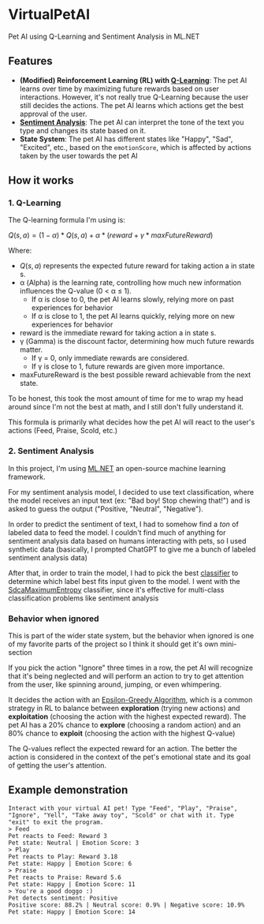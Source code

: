# VirtualPetAI
Pet AI using Q-Learning and Sentiment Analysis in ML.NET 

## Features
- **(Modified) Reinforcement Learning (RL) with [Q-Learning](https://en.wikipedia.org/wiki/Q-learning)**: The pet AI learns over time by maximizing future rewards based on user interactions. However, it's not really true Q-Learning because the user still decides the actions. The pet AI learns which actions get the best approval of the user.
- **[Sentiment Analysis](https://en.wikipedia.org/wiki/Sentiment_analysis)**: The pet AI can interpret the tone of the text you type and changes its state based on it.
- **State System**: The pet AI has different states like "Happy", "Sad", "Excited", etc., based on the `emotionScore`, which is affected by actions taken by the user towards the pet AI

## How it works

### 1. Q-Learning
The Q-learning formula I'm using is:

$Q(s, a) = (1 - α) * Q(s, a) + α * (reward + γ * maxFutureReward)$

Where:

- $Q(s, a)$ represents the expected future reward for taking action a in state s.
- α (Alpha) is the learning rate, controlling how much new information influences the Q-value (0 < α ≤ 1).
  - If α is close to 0, the pet AI learns slowly, relying more on past experiences for behavior
  - If α is close to 1, the pet AI learns quickly, relying more on new experiences for behavior
- reward is the immediate reward for taking action a in state s.
- γ (Gamma) is the discount factor, determining how much future rewards matter.
  - If γ = 0, only immediate rewards are considered.
  - If γ is close to 1, future rewards are given more importance.
- maxFutureReward is the best possible reward achievable from the next state.

To be honest, this took the most amount of time for me to wrap my head around since I'm not the best at math, and I still don't fully understand it.

This formula is primarily what decides how the pet AI will react to the user's actions (Feed, Praise, Scold, etc.)

### 2. Sentiment Analysis
In this project, I'm using [ML.NET](https://dotnet.microsoft.com/en-us/apps/ai/ml-dotnet) an open-source machine learning framework.

For my sentiment analysis model, I decided to use text classification, where the model receives an input text (ex: "Bad boy! Stop chewing that!") and is asked to guess the output ("Positive, "Neutral", "Negative").

In order to predict the sentiment of text, I had to somehow find a *ton* of labeled data to feed the model. I couldn't find much of anything for sentiment analysis data based on humans interacting with pets, so I used synthetic data (basically, I prompted ChatGPT to give me a bunch of labeled sentiment analysis data)

After that, in order to train the model, I had to pick the best [classifier](https://c3.ai/glossary/data-science/classifier/) to determine which label best fits input given to the model. I went with the [SdcaMaximumEntropy](https://learn.microsoft.com/en-us/dotnet/api/microsoft.ml.standardtrainerscatalog.sdcamaximumentropy?view=ml-dotnet) classifier, since it's effective for multi-class classification problems like sentiment analysis

### Behavior when ignored
This is part of the wider state system, but the behavior when ignored is one of my favorite parts of the project so I think it should get it's own mini-section

If you pick the action "Ignore" three times in a row, the pet AI will recognize that it's being neglected and will perform an action to try to get attention from the user, like spinning around, jumping, or even whimpering.

It decides the action with an [Epsilon-Greedy Algorithm](https://www.geeksforgeeks.org/epsilon-greedy-algorithm-in-reinforcement-learning/), which is a common strategy in RL to balance between **exploration** (trying new actions) and **exploitation** (choosing the action with the highest expected reward). The pet AI has a 20% chance to **explore** (choosing a random action) and an 80% chance to **exploit** (choosing the action with the highest Q-value)

The Q-values reflect the expected reward for an action. The better the action is considered in the context of the pet's emotional state and its goal of getting the user's attention.

## Example demonstration

```
Interact with your virtual AI pet! Type "Feed", "Play", "Praise", "Ignore", "Yell", "Take away toy", "Scold" or chat with it. Type "exit" to exit the program.
> Feed
Pet reacts to Feed: Reward 3
Pet state: Neutral | Emotion Score: 3
> Play
Pet reacts to Play: Reward 3.18
Pet state: Happy | Emotion Score: 6
> Praise
Pet reacts to Praise: Reward 5.6
Pet state: Happy | Emotion Score: 11
> You're a good doggo :)
Pet detects sentiment: Positive
Positive score: 88.2% | Neutral score: 0.9% | Negative score: 10.9%
Pet state: Happy | Emotion Score: 14
```
